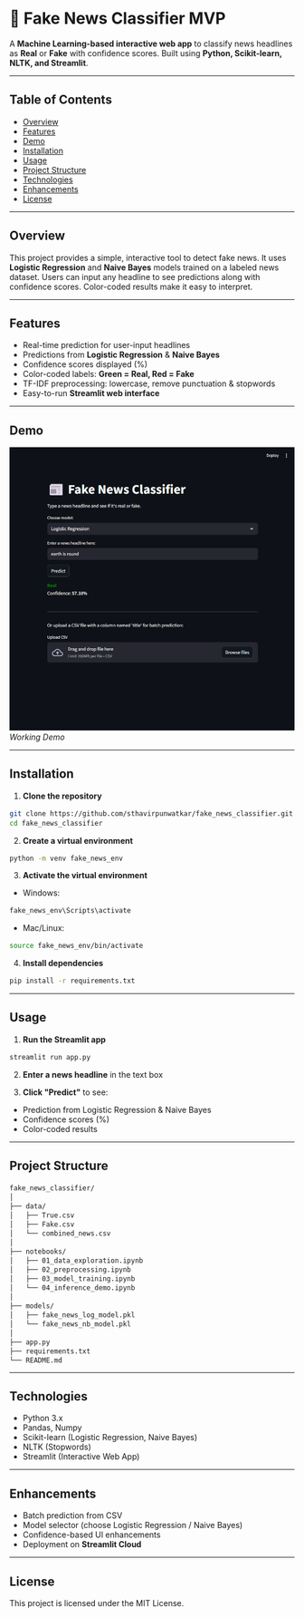 # 📰 Fake News Classifier MVP

A **Machine Learning-based interactive web app** to classify news headlines as **Real** or **Fake** with confidence scores. Built using **Python, Scikit-learn, NLTK, and Streamlit**.

---

## **Table of Contents**
- [Overview](#overview)
- [Features](#features)
- [Demo](#demo)
- [Installation](#installation)
- [Usage](#usage)
- [Project Structure](#project-structure)
- [Technologies](#technologies)
- [Enhancements](#enhancements)
- [License](#license)

---

## **Overview**
This project provides a simple, interactive tool to detect fake news. It uses **Logistic Regression** and **Naive Bayes** models trained on a labeled news dataset. Users can input any headline to see predictions along with confidence scores. Color-coded results make it easy to interpret.

---

## **Features**
- Real-time prediction for user-input headlines  
- Predictions from **Logistic Regression** & **Naive Bayes**  
- Confidence scores displayed (%)  
- Color-coded labels: **Green = Real, Red = Fake**  
- TF-IDF preprocessing: lowercase, remove punctuation & stopwords  
- Easy-to-run **Streamlit web interface**  

---

## **Demo**
![Demo Screenshot](/Screenshot.png)  
*Working Demo*

---

## **Installation**

1. **Clone the repository**
```bash
git clone https://github.com/sthavirpunwatkar/fake_news_classifier.git
cd fake_news_classifier
```

2. **Create a virtual environment**
```bash
python -m venv fake_news_env
```

3. **Activate the virtual environment**
- Windows:
```bash
fake_news_env\Scripts\activate
```
- Mac/Linux:
```bash
source fake_news_env/bin/activate
```

4. **Install dependencies**
```bash
pip install -r requirements.txt
```

---

## **Usage**

1. **Run the Streamlit app**
```bash
streamlit run app.py
```

2. **Enter a news headline** in the text box

3. **Click "Predict"** to see:
- Prediction from Logistic Regression & Naive Bayes  
- Confidence scores (%)  
- Color-coded results  

---

## **Project Structure**
```
fake_news_classifier/
│
├── data/
│   ├── True.csv
│   ├── Fake.csv
│   └── combined_news.csv
│
├── notebooks/
│   ├── 01_data_exploration.ipynb
│   ├── 02_preprocessing.ipynb
│   ├── 03_model_training.ipynb
│   └── 04_inference_demo.ipynb
│
├── models/
│   ├── fake_news_log_model.pkl
│   └── fake_news_nb_model.pkl
│
├── app.py
├── requirements.txt
└── README.md
```

---

## **Technologies**
- Python 3.x  
- Pandas, Numpy  
- Scikit-learn (Logistic Regression, Naive Bayes)  
- NLTK (Stopwords)  
- Streamlit (Interactive Web App)  

---

## **Enhancements**
- Batch prediction from CSV  
- Model selector (choose Logistic Regression / Naive Bayes)  
- Confidence-based UI enhancements  
- Deployment on **Streamlit Cloud**  

---

## **License**
This project is licensed under the MIT License.
